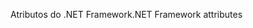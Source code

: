<span data-ttu-id="b7c98-101">Atributos do .NET Framework</span><span class="sxs-lookup"><span data-stu-id="b7c98-101">.NET Framework attributes</span></span>
